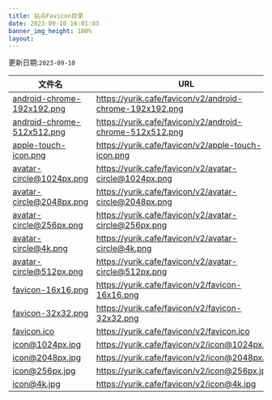 ```yaml
---
title: 站点Favicon目录
date: 2023-09-10 16:01:03
banner_img_height: 100%
layout:
---
```


更新日期:`2023-09-10`

| 文件名                                                     | URL                                                      |
| ---------------------------------------------------------- | -------------------------------------------------------- |
| [android-chrome-192x192.png](./android-chrome-192x192.png) | https://yurik.cafe/favicon/v2/android-chrome-192x192.png |
| [android-chrome-512x512.png](./android-chrome-512x512.png) | https://yurik.cafe/favicon/v2/android-chrome-512x512.png |
| [apple-touch-icon.png](./apple-touch-icon.png)             | https://yurik.cafe/favicon/v2/apple-touch-icon.png       |
| [avatar-circle@1024px.png](./avatar-circle@1024px.png)     | https://yurik.cafe/favicon/v2/avatar-circle@1024px.png   |
| [avatar-circle@2048px.png](./avatar-circle@2048px.png)     | https://yurik.cafe/favicon/v2/avatar-circle@2048px.png   |
| [avatar-circle@256px.png](./avatar-circle@256px.png)       | https://yurik.cafe/favicon/v2/avatar-circle@256px.png    |
| [avatar-circle@4k.png](./avatar-circle@4k.png)             | https://yurik.cafe/favicon/v2/avatar-circle@4k.png       |
| [avatar-circle@512px.png](./avatar-circle@512px.png)       | https://yurik.cafe/favicon/v2/avatar-circle@512px.png    |
| [favicon-16x16.png](./favicon-16x16.png)                   | https://yurik.cafe/favicon/v2/favicon-16x16.png          |
| [favicon-32x32.png](./favicon-32x32.png)                   | https://yurik.cafe/favicon/v2/favicon-32x32.png          |
| [favicon.ico](./favicon.ico)                               | https://yurik.cafe/favicon/v2/favicon.ico                |
| [icon@1024px.jpg](./icon@1024px.jpg)                       | https://yurik.cafe/favicon/v2/icon@1024px.jpg            |
| [icon@2048px.jpg](./icon@2048px.jpg)                       | https://yurik.cafe/favicon/v2/icon@2048px.jpg            |
| [icon@256px.jpg](./icon@256px.jpg)                         | https://yurik.cafe/favicon/v2/icon@256px.jpg             |
| [icon@4k.jpg](./icon@4k.jpg)                               | https://yurik.cafe/favicon/v2/icon@4k.jpg                |
